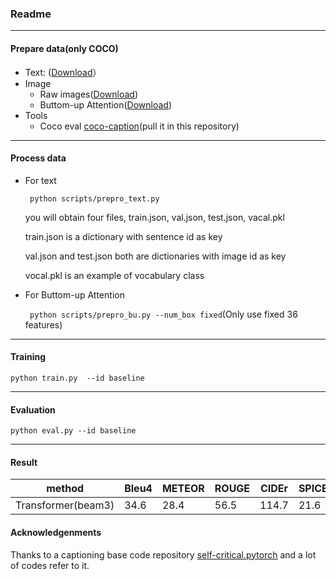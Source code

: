 ### Readme

---

#### Prepare data(only COCO)

* Text: ([Download](https://cs.stanford.edu/people/karpathy/deepimagesent/)） 
* Image
    * Raw images([Download](https://cocodataset.org/#download))
    * Buttom-up Attention([Download](https://github.com/peteanderson80/bottom-up-attention))
* Tools
    * Coco eval [coco-caption](https://github.com/tylin/coco-caption)(pull it in this repository)

---

#### Process data

* For text

  ``` python scripts/prepro_text.py```

  you will obtain four files, train.json, val.json, test.json, vacal.pkl

  train.json is a dictionary with sentence id as key

  val.json and test.json both are dictionaries with image id as key

  vocal.pkl is an example of vocabulary class 

* For Buttom-up Attention

   ``` python scripts/prepro_bu.py --num_box fixed```(Only use fixed 36 features)

---

#### Training

``` python train.py  --id baseline ```

---

#### Evaluation

``` python eval.py --id baseline ```

---

#### Result

| method             | Bleu4 | METEOR | ROUGE | CIDEr | SPICE |
| ------------------ | ----- | ------ | ----- | ----- | ----- |
| Transformer(beam3) | 34.6  | 28.4   | 56.5  | 114.7 | 21.6  |



#### Acknowledgenments

Thanks to a captioning base code repository [self-critical.pytorch](https://github.com/ruotianluo/self-critical.pytorch) and a lot of codes refer to it.  


